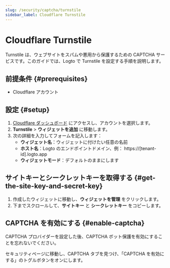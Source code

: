 ```yaml
---
slug: /security/captcha/turnstile
sidebar_label: Cloudflare Turnstile
---
```


# Cloudflare Turnstile

Turnstile は、ウェブサイトをスパムや悪用から保護するための CAPTCHA サービスです。このガイドでは、Logto で Turnstile を設定する手順を説明します。

## 前提条件 {#prerequisites}

- Cloudflare アカウント

## 設定 {#setup}

1. [Cloudflare ダッシュボード](https://dash.cloudflare.com/login) にアクセスし、アカウントを選択します。
2. **Turnstile** > **ウィジェットを追加** に移動します。
3. 次の詳細を入力してフォームを記入します：
   - **ウィジェット名**：ウィジェットに付けたい任意の名前
   - **ホスト名**：Logto のエンドポイントドメイン、例： https://[tenant-id].logto.app
   - **ウィジェットモード**：デフォルトのままにします

## サイトキーとシークレットキーを取得する {#get-the-site-key-and-secret-key}

1. 作成したウィジェットに移動し、**ウィジェットを管理** をクリックします。
2. 下までスクロールして、**サイトキー** と **シークレットキー** をコピーします。

## CAPTCHA を有効にする {#enable-captcha}

CAPTCHA プロバイダーを設定した後、CAPTCHA ボット保護を有効にすることを忘れないでください。

セキュリティページに移動し、CAPTCHA タブを見つけ、「CAPTCHA を有効にする」のトグルボタンをオンにします。
